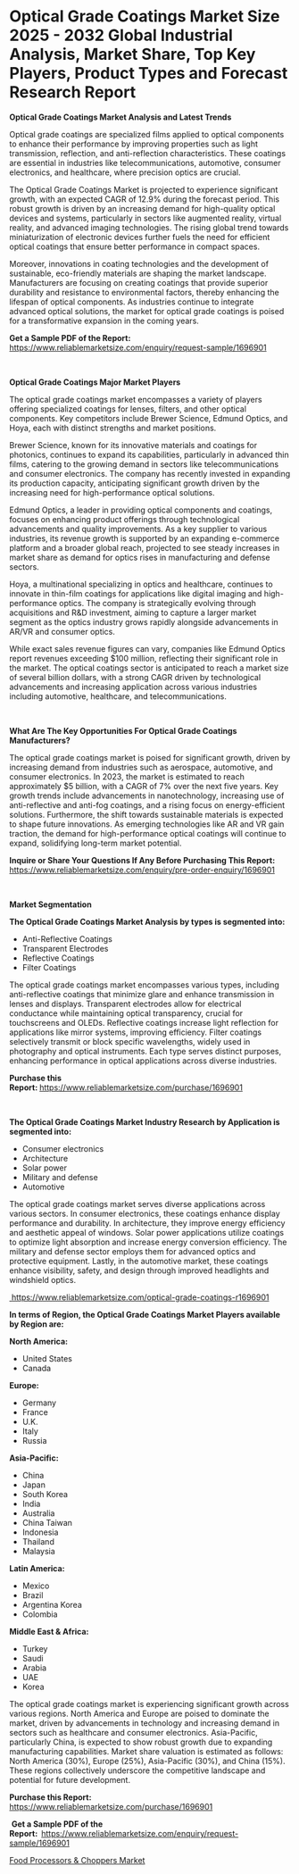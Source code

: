 <p><h1>Optical Grade Coatings Market Size 2025 - 2032 Global Industrial Analysis, Market Share, Top Key Players, Product Types and Forecast Research Report</h1></p><p><strong>Optical Grade Coatings Market Analysis and Latest Trends</strong></p>
<p><p>Optical grade coatings are specialized films applied to optical components to enhance their performance by improving properties such as light transmission, reflection, and anti-reflection characteristics. These coatings are essential in industries like telecommunications, automotive, consumer electronics, and healthcare, where precision optics are crucial.</p><p>The Optical Grade Coatings Market is projected to experience significant growth, with an expected CAGR of 12.9% during the forecast period. This robust growth is driven by an increasing demand for high-quality optical devices and systems, particularly in sectors like augmented reality, virtual reality, and advanced imaging technologies. The rising global trend towards miniaturization of electronic devices further fuels the need for efficient optical coatings that ensure better performance in compact spaces.</p><p>Moreover, innovations in coating technologies and the development of sustainable, eco-friendly materials are shaping the market landscape. Manufacturers are focusing on creating coatings that provide superior durability and resistance to environmental factors, thereby enhancing the lifespan of optical components. As industries continue to integrate advanced optical solutions, the market for optical grade coatings is poised for a transformative expansion in the coming years.</p></p>
<p><strong>Get a Sample PDF of the Report:&nbsp;</strong> <a href="https://www.reliablemarketsize.com/enquiry/request-sample/1696901?utm_campaign=1929&utm_medium=2&utm_source=Github&utm_content=ia&utm_term=08012025&utm_id=optical-grade-coatings">https://www.reliablemarketsize.com/enquiry/request-sample/1696901</a></p>
<p>&nbsp;</p>
<p><strong>Optical Grade Coatings Major Market Players</strong></p>
<p><p>The optical grade coatings market encompasses a variety of players offering specialized coatings for lenses, filters, and other optical components. Key competitors include Brewer Science, Edmund Optics, and Hoya, each with distinct strengths and market positions. </p><p>Brewer Science, known for its innovative materials and coatings for photonics, continues to expand its capabilities, particularly in advanced thin films, catering to the growing demand in sectors like telecommunications and consumer electronics. The company has recently invested in expanding its production capacity, anticipating significant growth driven by the increasing need for high-performance optical solutions.</p><p>Edmund Optics, a leader in providing optical components and coatings, focuses on enhancing product offerings through technological advancements and quality improvements. As a key supplier to various industries, its revenue growth is supported by an expanding e-commerce platform and a broader global reach, projected to see steady increases in market share as demand for optics rises in manufacturing and defense sectors.</p><p>Hoya, a multinational specializing in optics and healthcare, continues to innovate in thin-film coatings for applications like digital imaging and high-performance optics. The company is strategically evolving through acquisitions and R&D investment, aiming to capture a larger market segment as the optics industry grows rapidly alongside advancements in AR/VR and consumer optics.</p><p>While exact sales revenue figures can vary, companies like Edmund Optics report revenues exceeding $100 million, reflecting their significant role in the market. The optical coatings sector is anticipated to reach a market size of several billion dollars, with a strong CAGR driven by technological advancements and increasing application across various industries including automotive, healthcare, and telecommunications.</p></p>
<p>&nbsp;</p>
<p><strong>What Are The Key Opportunities For Optical Grade Coatings Manufacturers?</strong></p>
<p><p>The optical grade coatings market is poised for significant growth, driven by increasing demand from industries such as aerospace, automotive, and consumer electronics. In 2023, the market is estimated to reach approximately $5 billion, with a CAGR of 7% over the next five years. Key growth trends include advancements in nanotechnology, increasing use of anti-reflective and anti-fog coatings, and a rising focus on energy-efficient solutions. Furthermore, the shift towards sustainable materials is expected to shape future innovations. As emerging technologies like AR and VR gain traction, the demand for high-performance optical coatings will continue to expand, solidifying long-term market potential.</p></p>
<p><strong>Inquire or Share Your Questions If Any Before Purchasing This Report:</strong> <a href="https://www.reliablemarketsize.com/enquiry/pre-order-enquiry/1696901?utm_campaign=1929&utm_medium=2&utm_source=Github&utm_content=ia&utm_term=08012025&utm_id=optical-grade-coatings">https://www.reliablemarketsize.com/enquiry/pre-order-enquiry/1696901</a></p>
<p>&nbsp;</p>
<p><strong>Market Segmentation</strong></p>
<p><strong>The Optical Grade Coatings Market Analysis by types is segmented into:</strong></p>
<p><ul><li>Anti-Reflective Coatings</li><li>Transparent Electrodes</li><li>Reflective Coatings</li><li>Filter Coatings</li></ul></p>
<p><p>The optical grade coatings market encompasses various types, including anti-reflective coatings that minimize glare and enhance transmission in lenses and displays. Transparent electrodes allow for electrical conductance while maintaining optical transparency, crucial for touchscreens and OLEDs. Reflective coatings increase light reflection for applications like mirror systems, improving efficiency. Filter coatings selectively transmit or block specific wavelengths, widely used in photography and optical instruments. Each type serves distinct purposes, enhancing performance in optical applications across diverse industries.</p></p>
<p><strong>Purchase this Report:&nbsp;</strong><a href="https://www.reliablemarketsize.com/purchase/1696901?utm_campaign=1929&utm_medium=2&utm_source=Github&utm_content=ia&utm_term=08012025&utm_id=optical-grade-coatings">https://www.reliablemarketsize.com/purchase/1696901</a></p>
<p>&nbsp;</p>
<p><strong>The Optical Grade Coatings Market Industry Research by Application is segmented into:</strong></p>
<p><ul><li>Consumer electronics</li><li>Architecture</li><li>Solar power</li><li>Military and defense</li><li>Automotive</li></ul></p>
<p><p>The optical grade coatings market serves diverse applications across various sectors. In consumer electronics, these coatings enhance display performance and durability. In architecture, they improve energy efficiency and aesthetic appeal of windows. Solar power applications utilize coatings to optimize light absorption and increase energy conversion efficiency. The military and defense sector employs them for advanced optics and protective equipment. Lastly, in the automotive market, these coatings enhance visibility, safety, and design through improved headlights and windshield optics.</p></p>
<p><a href="https://www.reliablemarketsize.com/optical-grade-coatings-r1696901?utm_campaign=1929&utm_medium=2&utm_source=Github&utm_content=ia&utm_term=08012025&utm_id=optical-grade-coatings">&nbsp;https://www.reliablemarketsize.com/optical-grade-coatings-r1696901</a></p>
<p><strong>In terms of Region, the Optical Grade Coatings Market Players available by Region are:</strong></p>
<p>
    <p> <strong> North America: </strong>
        <ul>
            <li>United States</li>
            <li>Canada</li>
        </ul>
        </p> 
    <p> <strong> Europe: </strong>
        <ul>
            <li>Germany</li>
            <li>France</li>
            <li>U.K.</li>
            <li>Italy</li>
            <li>Russia</li>
        </ul>
        </p> 
    <p> <strong> Asia-Pacific: </strong>
        <ul>
            <li>China</li>
            <li>Japan</li>
            <li>South Korea</li>
            <li>India</li>
            <li>Australia</li>
            <li>China Taiwan</li>
            <li>Indonesia</li>
            <li>Thailand</li>
            <li>Malaysia</li>
        </ul>
        </p> 
    <p> <strong> Latin America: </strong>
        <ul>
            <li>Mexico</li>
            <li>Brazil</li>
            <li>Argentina Korea</li>
            <li>Colombia</li>
        </ul>
        </p> 
    <p> <strong> Middle East & Africa: </strong>
        <ul>
            <li>Turkey</li>
            <li>Saudi</li>
            <li>Arabia</li>
            <li>UAE</li>
            <li>Korea</li>
        </ul>
    </p>
    </p>
<p><p>The optical grade coatings market is experiencing significant growth across various regions. North America and Europe are poised to dominate the market, driven by advancements in technology and increasing demand in sectors such as healthcare and consumer electronics. Asia-Pacific, particularly China, is expected to show robust growth due to expanding manufacturing capabilities. Market share valuation is estimated as follows: North America (30%), Europe (25%), Asia-Pacific (30%), and China (15%). These regions collectively underscore the competitive landscape and potential for future development.</p></p>
<p><strong>Purchase this Report: </strong><a href="https://www.reliablemarketsize.com/purchase/1696901?utm_campaign=1929&utm_medium=2&utm_source=Github&utm_content=ia&utm_term=08012025&utm_id=optical-grade-coatings">https://www.reliablemarketsize.com/purchase/1696901</a></p>
<p>&nbsp;<strong>Get a Sample PDF of the Report:&nbsp;&nbsp;</strong><a href="https://www.reliablemarketsize.com/enquiry/request-sample/1696901?utm_campaign=1929&utm_medium=2&utm_source=Github&utm_content=ia&utm_term=08012025&utm_id=optical-grade-coatings">https://www.reliablemarketsize.com/enquiry/request-sample/1696901</a></p>
<p><strong></strong></p>
<p><p><a href="https://github.com/dringals/Market-Research-Report-List-6/blob/main/food-processors-choppers-market.md?utm_campaign=1929&utm_medium=2&utm_source=Github&utm_content=ia&utm_term=08012025&utm_id=optical-grade-coatings">Food Processors & Choppers Market</a></p></p>